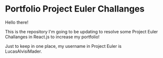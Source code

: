 # Portfolio Project Euler Challanges

Hello there!

This is the repository I'm going to be updating to resolve some Project Euler Challanges in React.js to increase my portfolio!

Just to keep in one place, my username in Project Euler is LucasAlvisiMader.